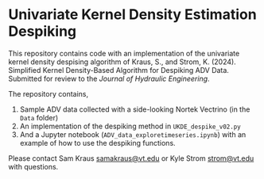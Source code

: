 # Univariate Kernel Density Estimation Despiking

This repository contains code with an implementation of the univariate kernel density despising algorithm of Kraus, S., and Strom, K. (2024). Simplified Kernel Density-Based Algorithm for Despiking ADV Data. Submitted for review to the *Journal of Hydraulic Engineering*.

The repository contains,

1. Sample ADV data collected with a side-looking Nortek Vectrino (in the `Data` folder)
2. An implementation of the despiking method in `UKDE_despike_v02.py`
3. And a Jupyter notebook (`ADV_data_exploretimeseries.ipynb`) with an example of how to use the despiking functions.

Please contact Sam Kraus samakraus@vt.edu or Kyle Strom strom@vt.edu with questions.
